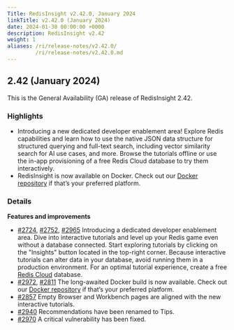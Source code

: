 ```yaml
---
Title: RedisInsight v2.42.0, January 2024
linkTitle: v2.42.0 (January 2024)
date: 2024-01-30 00:00:00 +0000
description: RedisInsight v2.42
weight: 1
aliases: /ri/release-notes/v2.42.0/
         /ri/release-notes/v2.42.0.md
---
```

## 2.42 (January 2024)
This is the General Availability (GA) release of RedisInsight 2.42.

### Highlights
- Introducing a new dedicated developer enablement area! Explore Redis capabilities and learn how to use the native JSON data structure for structured querying and full-text search, including vector similarity search for AI use cases, and more. Browse the tutorials offline or use the in-app provisioning of a free Redis Cloud database to try them interactively.
- RedisInsight is now available on Docker. Check out our [Docker repository](https://hub.docker.com/repository/docker/redis/redisinsight/general) if that’s your preferred platform. 


### Details

**Features and improvements**
- [#2724](https://github.com/RedisInsight/RedisInsight/pull/2724), [#2752](https://github.com/RedisInsight/RedisInsight/pull/2752), [#2965](https://github.com/RedisInsight/RedisInsight/pull/2965) Introducing a dedicated developer enablement area. Dive into interactive tutorials and level up your Redis game even without a database connected. Start exploring tutorials by clicking on the "Insights" button located in the top-right corner. Because interactive tutorials can alter data in your database, avoid running them in a production environment. For an optimal tutorial experience, create a free [Redis Cloud](https://redis.com/try-free/?utm_source=redisinsight&utm_medium=main&utm_campaign=redisinsight_release_notes) database.
- [#2972](https://github.com/RedisInsight/RedisInsight/pull/2972), [#2811](https://github.com/RedisInsight/RedisInsight/pull/2811) The long-awaited Docker build is now available. Check out our [Docker repository](https://hub.docker.com/repository/docker/redis/redisinsight/general) if that’s your preferred platform.
- [#2857](https://github.com/RedisInsight/RedisInsight/pull/2857) Empty Browser and Workbench pages are aligned with the new interactive tutorials.
- [#2940](https://github.com/RedisInsight/RedisInsight/pull/2940) Recommendations have been renamed to Tips.
- [#2970](https://github.com/RedisInsight/RedisInsight/pull/2970) A critical vulnerability has been fixed.
